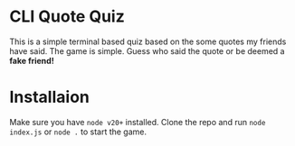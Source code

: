 # CLI Quote Quiz

This is a simple terminal based quiz based on the some quotes my friends have said. The game is simple. Guess who said the quote or be deemed a **fake friend!**

# Installaion
Make sure you have ```node v20+``` installed. Clone the repo and run ```node index.js``` or ```node .``` to start the game.